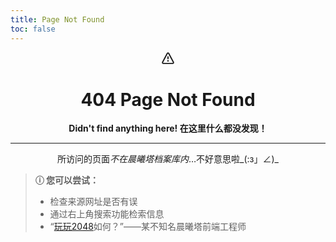 ```yaml
---
title: Page Not Found
toc: false
---
```


<center>
<svg aria-hidden="true" focusable="false" role="img" class="StyledOcticon-sc-1lhyyr-0 etnJKn" viewBox="0 0 16 16" width="20" height="20" fill="currentColor" style="display: inline-block; user-select: none; vertical-align: text-bottom; overflow: visible;"><path d="M6.457 1.047c.659-1.234 2.427-1.234 3.086 0l6.082 11.378A1.75 1.75 0 0 1 14.082 15H1.918a1.75 1.75 0 0 1-1.543-2.575Zm1.763.707a.25.25 0 0 0-.44 0L1.698 13.132a.25.25 0 0 0 .22.368h12.164a.25.25 0 0 0 .22-.368Zm.53 3.996v2.5a.75.75 0 0 1-1.5 0v-2.5a.75.75 0 0 1 1.5 0ZM9 11a1 1 0 1 1-2 0 1 1 0 0 1 2 0Z"></path></svg>
<h1>404 Page Not Found</h1>
<b>Didn't find anything here! 在这里什么都没发现！</b>

---

所访问的页面*不在晨曦塔档案库内*…不好意思啦_(:з」∠)_</center>

> **ⓘ 您可以尝试：**
> - 检查来源网址是否有误
> - 通过右上角搜索功能检索信息
> - “[玩玩2048](https://2048lxh.HK256.top/)如何？”——某不知名晨曦塔前端工程师